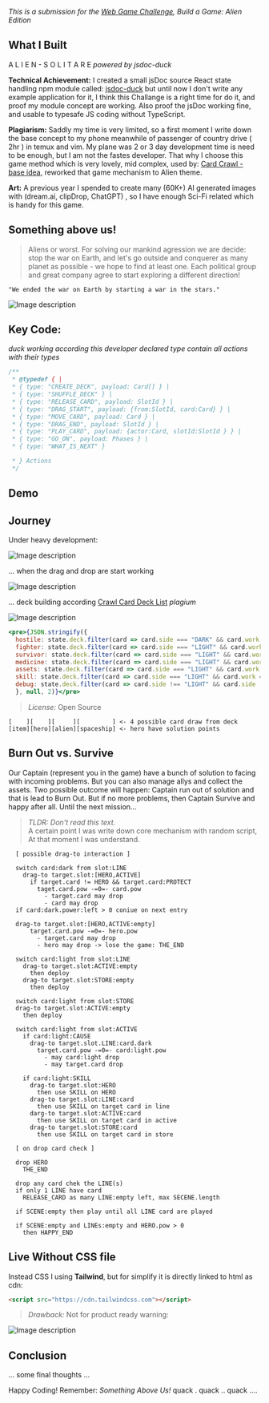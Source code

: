 _This is a submission for the [Web Game Challenge](https://dev.to/challenges/webgame), Build a Game: Alien Edition_

## What I Built
A L I E N - S O L I T A R E 
_powered by jsdoc-duck_

**Technical Achievement:** I created a small jsDoc source React state handling npm module called: [jsdoc-duck](https://www.npmjs.com/package/jsdoc-duck) but until now I don't write any example application for it, I think this Challange is a right time for do it, and proof my module concept are working. Also proof the jsDoc working fine, and usable to typesafe JS coding without TypeScript.

**Plagiarism:** Saddly my time is very limited, so a first moment I write down the base concept to my phone meanwhile of passenger of country drive ( 2hr ) in temux and vim. My plane was 2 or 3 day development time is need to be enough, but I am not the fastes developer. That why I choose this game method which is very lovely, mid complex, used by: [Card Crawl - base idea](https://play.google.com/store/apps/details?id=com.tinytouchtales.cardcrawl&hl=en_US), reworked that game mechanism to Alien theme.

**Art:** A previous year I spended to create many (60K+) AI generated images with (dream.ai, clipDrop, ChatGPT) , so I have enough Sci-Fi related which is handy for this game.

## Something above us!

> Aliens or worst. For solving our mankind agression we are decide: stop the war on Earth, and let's go outside and conquerer as many planet as possible - we hope to find at least one. Each political group and great company agree to start exploring a different direction!

`"We ended the war on Earth by starting a war in the stars."`

![Image description](https://dev-to-uploads.s3.amazonaws.com/uploads/articles/3it31rbqn329b4m6ufk9.png)

## Key Code:
_duck working according this developer declared type contain all actions with their types_
```js
/**
 * @typedef { |
 * { type: "CREATE_DECK", payload: Card[] } |
 * { type: "SHUFFLE_DECK" } |
 * { type: "RELEASE_CARD", payload: SlotId } |
 * { type: "DRAG_START", payload: {from:SlotId, card:Card} } |
 * { type: "MOVE_CARD", payload: Card } |
 * { type: "DRAG_END", payload: SlotId } |
 * { type: "PLAY_CARD", payload: {actor:Card, slotId:SlotId } } |
 * { type: "GO_ON", payload: Phases } |
 * { type: "WHAT_IS_NEXT" }

 * } Actions
 */
```

## Demo
<!-- You can directly embed your game and code into this post (see the FAQ section of the challenge page) or you can share links to your game and public repo. -->

## Journey
<!-- Tell us about your process, what you learned, anything you are particularly proud of, what you hope to do next, etc. -->

Under heavy development:

![Image description](https://dev-to-uploads.s3.amazonaws.com/uploads/articles/1lj8mzd2wsjymr72w125.png)

... when the drag and drop are start working 


![Image description](https://dev-to-uploads.s3.amazonaws.com/uploads/articles/zn35m3zk4vkvib0zwrua.png)

... deck building according [Crawl Card Deck List](https://steamcommunity.com/sharedfiles/filedetails/?id=1296228670) _plagium_

![Image description](https://dev-to-uploads.s3.amazonaws.com/uploads/articles/4zcu8fhsylk3wajy0gpa.png) 
```jsx
<pre>{JSON.stringify({
  hostile: state.deck.filter(card => card.side === "DARK" && card.work === "HIT").map(card => card.power).sort(descend).join(),
  fighter: state.deck.filter(card => card.side === "LIGHT" && card.work === "HIT").map(card => card.power).sort(descend).join(),
  survivor: state.deck.filter(card => card.side === "LIGHT" && card.work === "PROTECT").map(card => card.power).sort(descend).join(),
  medicine: state.deck.filter(card => card.side === "LIGHT" && card.work === "RAISE").map(card => card.power).sort(descend).join(),
  assets: state.deck.filter(card => card.side === "LIGHT" && card.work === "WORTH").map(card => card.power).sort(descend).join(),
  skill: state.deck.filter(card => card.side === "LIGHT" && card.work === "SKILL").map(card => card.name).join(),
  debug: state.deck.filter(card => card.side !== "LIGHT" && card.side !== "DARK").map(card => card.id).join(),
  }, null, 2)}</pre>
```

<!-- We encourage you to consider adding a license for your code. -->
> *License:* Open Source 

<!-- Team Submissions: Please pick one member to publish the submission and credit teammates by listing their DEV usernames directly in the body of the post. -->

<!-- Don't forget to add a cover image (if you want). -->

<!-- Thanks for participating!  -->

```
[    ][    ][     ][         ] <- 4 possible card draw from deck
[item][hero][alien][spaceship] <- hero have solution points 
```

## Burn Out vs. Survive
Our Captain (represent you in the game) have a bunch of solution to facing with incoming problems. But you can also manage allys and collect the assets. Two possible outcome will happen: Captain run out of solution and that  is lead to Burn Out. But if no more problems, then Captain Survive and happy after all. Until the next mission...
 

> _TLDR: Don't read this text._  
A certain point I was write down core mechanism with random script, At that moment I was understand.
```
  [ possible drag-to interaction ]

  switch card:dark from slot:LINE
    drag-to target.slot:[HERO,ACTIVE]
      if target.card != HERO && target.card:PROTECT
        taget.card.pow -=0=- card.pow
          - target.card may drop
          - card may drop
  if card:dark.power:left > 0 coniue on next entry

  drag-to target.slot:[HERO,ACTIVE:empty]
      target.card.pow -=0=- hero.pow
        - target.card may drop
        - hero may drop -> lose the game: THE_END

  switch card:light from slot:LINE
    drag-to target.slot:ACTIVE:empty
      then deploy
    drag-to target.slot:STORE:empty
      then deploy

  switch card:light from slot:STORE
  drag-to target.slot:ACTIVE:empty
    then deploy

  switch card:light from slot:ACTIVE
    if card:light:CAUSE
      drag-to target.slot.LINE:card.dark
        target.card.pow -=0=- card:light.pow
          - may card:light drop
          - may target.card drop

    if card:light:SKILL
      drag-to target.slot:HERO
        then use SKILL on HERO
      drag-to target.slot:LINE:card
        then use SKILL on target card in line
      darg-to target.slot:ACTIVE:card
        then use SKILL on target card in active
      drag-to target.slot:STORE:card
        then use SKILL on target card in store

  [ on drop card check ]

  drop HERO
    THE_END

  drop any card chek the LINE(s)
  if only 1 LINE have card
    RELEASE_CARD as many LINE:empty left, max SECENE.length

  if SCENE:empty then play until all LINE card are played

  if SCENE:empty and LINEs:empty and HERO.pow > 0
    then HAPPY_END
```

## Live Without CSS file

Instead CSS I using **Tailwind**, but for simplify it is directly linked to html as cdn:
```html
<script src="https://cdn.tailwindcss.com"></script>
```
> *Drawback:* Not for product ready warning:

![Image description](https://dev-to-uploads.s3.amazonaws.com/uploads/articles/rnii6m9lnucvxne6tx3b.png)

## Conclusion
... some final thoughts ...

Happy Coding! Remember: _Something Above Us!_ quack . quack .. quack ....